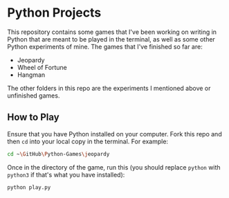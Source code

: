 # Python Projects

This repository contains some games that I've been working on writing in Python that are meant to be played in the terminal, as well as some other Python experiments of mine. The games that I've finished so far are:
* Jeopardy
* Wheel of Fortune
* Hangman

The other folders in this repo are the experiments I mentioned above or unfinished games.

## How to Play

Ensure that you have Python installed on your computer. Fork this repo and then `cd` into your local copy in the terminal. For example:

```bash
cd ~\GitHub\Python-Games\jeopardy
```

Once in the directory of the game, run this (you should replace `python` with `python3` if that's what you have installed):

```bash
python play.py
```
